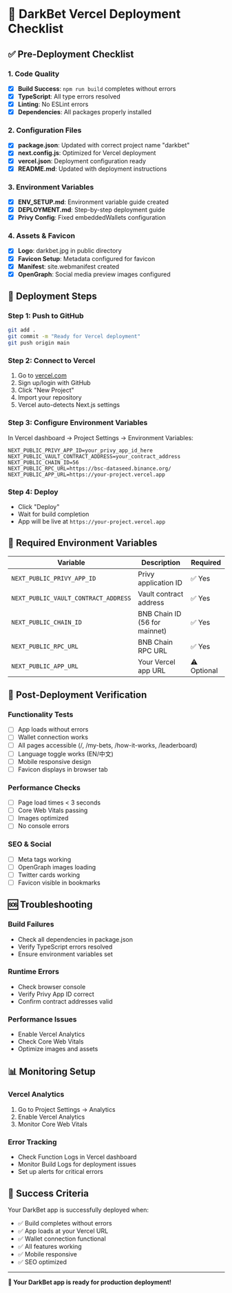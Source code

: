 # 🚀 DarkBet Vercel Deployment Checklist

## ✅ Pre-Deployment Checklist

### 1. Code Quality
- [x] **Build Success**: `npm run build` completes without errors
- [x] **TypeScript**: All type errors resolved
- [x] **Linting**: No ESLint errors
- [x] **Dependencies**: All packages properly installed

### 2. Configuration Files
- [x] **package.json**: Updated with correct project name "darkbet"
- [x] **next.config.js**: Optimized for Vercel deployment
- [x] **vercel.json**: Deployment configuration ready
- [x] **README.md**: Updated with deployment instructions

### 3. Environment Variables
- [x] **ENV_SETUP.md**: Environment variable guide created
- [x] **DEPLOYMENT.md**: Step-by-step deployment guide
- [x] **Privy Config**: Fixed embeddedWallets configuration

### 4. Assets & Favicon
- [x] **Logo**: darkbet.jpg in public directory
- [x] **Favicon Setup**: Metadata configured for favicon
- [x] **Manifest**: site.webmanifest created
- [x] **OpenGraph**: Social media preview images configured

## 🎯 Deployment Steps

### Step 1: Push to GitHub
```bash
git add .
git commit -m "Ready for Vercel deployment"
git push origin main
```

### Step 2: Connect to Vercel
1. Go to [vercel.com](https://vercel.com)
2. Sign up/login with GitHub
3. Click "New Project"
4. Import your repository
5. Vercel auto-detects Next.js settings

### Step 3: Configure Environment Variables
In Vercel dashboard → Project Settings → Environment Variables:

```env
NEXT_PUBLIC_PRIVY_APP_ID=your_privy_app_id_here
NEXT_PUBLIC_VAULT_CONTRACT_ADDRESS=your_contract_address
NEXT_PUBLIC_CHAIN_ID=56
NEXT_PUBLIC_RPC_URL=https://bsc-dataseed.binance.org/
NEXT_PUBLIC_APP_URL=https://your-project.vercel.app
```

### Step 4: Deploy
- Click "Deploy"
- Wait for build completion
- App will be live at `https://your-project.vercel.app`

## 🔧 Required Environment Variables

| Variable | Description | Required |
|----------|-------------|----------|
| `NEXT_PUBLIC_PRIVY_APP_ID` | Privy application ID | ✅ Yes |
| `NEXT_PUBLIC_VAULT_CONTRACT_ADDRESS` | Vault contract address | ✅ Yes |
| `NEXT_PUBLIC_CHAIN_ID` | BNB Chain ID (56 for mainnet) | ✅ Yes |
| `NEXT_PUBLIC_RPC_URL` | BNB Chain RPC URL | ✅ Yes |
| `NEXT_PUBLIC_APP_URL` | Your Vercel app URL | ⚠️ Optional |

## 📱 Post-Deployment Verification

### Functionality Tests
- [ ] App loads without errors
- [ ] Wallet connection works
- [ ] All pages accessible (/, /my-bets, /how-it-works, /leaderboard)
- [ ] Language toggle works (EN/中文)
- [ ] Mobile responsive design
- [ ] Favicon displays in browser tab

### Performance Checks
- [ ] Page load times < 3 seconds
- [ ] Core Web Vitals passing
- [ ] Images optimized
- [ ] No console errors

### SEO & Social
- [ ] Meta tags working
- [ ] OpenGraph images loading
- [ ] Twitter cards working
- [ ] Favicon visible in bookmarks

## 🆘 Troubleshooting

### Build Failures
- Check all dependencies in package.json
- Verify TypeScript errors resolved
- Ensure environment variables set

### Runtime Errors
- Check browser console
- Verify Privy App ID correct
- Confirm contract addresses valid

### Performance Issues
- Enable Vercel Analytics
- Check Core Web Vitals
- Optimize images and assets

## 📊 Monitoring Setup

### Vercel Analytics
1. Go to Project Settings → Analytics
2. Enable Vercel Analytics
3. Monitor Core Web Vitals

### Error Tracking
- Check Function Logs in Vercel dashboard
- Monitor Build Logs for deployment issues
- Set up alerts for critical errors

## 🎉 Success Criteria

Your DarkBet app is successfully deployed when:
- ✅ Build completes without errors
- ✅ App loads at your Vercel URL
- ✅ Wallet connection functional
- ✅ All features working
- ✅ Mobile responsive
- ✅ SEO optimized

---

**🚀 Your DarkBet app is ready for production deployment!**
